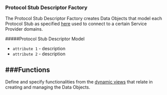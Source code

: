 ### Protocol Stub Descriptor Factory

The Protocol Stub Descriptor Factory creates Data Objects that model each Protocol Stub as specified [here](https://github.com/reTHINK-project/architecture/tree/master/docs/datamodel/hyperty-catalogue) used to connect to a certain Service Provider domains.

#####Protocol Stub Descriptor Model
* ```attribute 1``` - description
* ```attribute 2``` - description


###Functions
-----------------------
Define and specify functionalities from the [dynamic views](https://github.com/reTHINK-project/core-framework/tree/master/docs/specs/runtime/dynamic-view) that relate in creating and managing the Data Objects.
